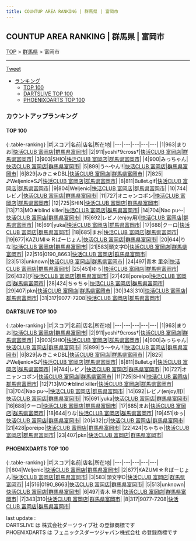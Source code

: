 ```yaml
---
title: COUNTUP AREA RANKING | 群馬県 | 富岡市
---
```

## COUNTUP AREA RANKING | 群馬県 | 富岡市

[TOP](/darts/rank/) > [群馬県](/darts/rank/群馬県/) > 富岡市

___

<a href="https://twitter.com/share?ref_src=twsrc%5Etfw" data-text="COUNTUP AREA RANKING | 群馬県富岡市" class="twitter-share-button" data-hashtags="DARTSLIVE,PHOENIXDARTS,darts,ダーツ" data-show-count="false">Tweet</a>

* [ランキング](#カウントアップランキング)
    * [TOP 100](#top-100)
    * [DARTSLIVE TOP 100](#dartslive-top-100)
    * [PHOENIXDARTS TOP 100](#phoenixdarts-top-100)

### カウントアップランキング

#### TOP 100



{:.table-ranking}
|#|スコア|名前|店名|所在地|
|---|---|---|---|---|
|1|963|<span class="rank-name-dl">まりお</span>|<a href="https://search.dartslive.com/jp/shop/9c7f5ce35825a10125d56fb0e5c39bac">快活CLUB 富岡店</a>|<a href="/darts/rank/群馬県/富岡市">群馬県富岡市</a>|
|2|911|<span class="rank-name-dl">yoshi†9cross†</span>|<a href="https://search.dartslive.com/jp/shop/9c7f5ce35825a10125d56fb0e5c39bac">快活CLUB 富岡店</a>|<a href="/darts/rank/群馬県/富岡市">群馬県富岡市</a>|
|3|903|<span class="rank-name-dl">SHIO</span>|<a href="https://search.dartslive.com/jp/shop/9c7f5ce35825a10125d56fb0e5c39bac">快活CLUB 富岡店</a>|<a href="/darts/rank/群馬県/富岡市">群馬県富岡市</a>|
|4|900|<span class="rank-name-dl">みっちゃん</span>|<a href="https://search.dartslive.com/jp/shop/9c7f5ce35825a10125d56fb0e5c39bac">快活CLUB 富岡店</a>|<a href="/darts/rank/群馬県/富岡市">群馬県富岡市</a>|
|5|899|<span class="rank-name-dl">う～やん!!</span>|<a href="https://search.dartslive.com/jp/shop/9c7f5ce35825a10125d56fb0e5c39bac">快活CLUB 富岡店</a>|<a href="/darts/rank/群馬県/富岡市">群馬県富岡市</a>|
|6|829|<span class="rank-name-dl">みきこ☆DBL</span>|<a href="https://search.dartslive.com/jp/shop/9c7f5ce35825a10125d56fb0e5c39bac">快活CLUB 富岡店</a>|<a href="/darts/rank/群馬県/富岡市">群馬県富岡市</a>|
|7|825|<span class="rank-name-dl">♪Weljenic※S♪</span>|<a href="https://search.dartslive.com/jp/shop/9c7f5ce35825a10125d56fb0e5c39bac">快活CLUB 富岡店</a>|<a href="/darts/rank/群馬県/富岡市">群馬県富岡市</a>|
|8|811|<span class="rank-name-dl">Bullet.gif</span>|<a href="https://search.dartslive.com/jp/shop/9c7f5ce35825a10125d56fb0e5c39bac">快活CLUB 富岡店</a>|<a href="/darts/rank/群馬県/富岡市">群馬県富岡市</a>|
|9|804|<span class="rank-name-pd">Weljenic</span>|<a href="https://vs.phoenixdarts.com/jp/shop/shopDetailInfo/s_79757?s_seq=79757">快活CLUB 富岡店</a>|<a href="/darts/rank/群馬県/富岡市">群馬県富岡市</a>|
|10|744|<span class="rank-name-dl">レビノ</span>|<a href="https://search.dartslive.com/jp/shop/9c7f5ce35825a10125d56fb0e5c39bac">快活CLUB 富岡店</a>|<a href="/darts/rank/群馬県/富岡市">群馬県富岡市</a>|
|11|727|<span class="rank-name-dl">オニャンコポン</span>|<a href="https://search.dartslive.com/jp/shop/9c7f5ce35825a10125d56fb0e5c39bac">快活CLUB 富岡店</a>|<a href="/darts/rank/群馬県/富岡市">群馬県富岡市</a>|
|12|725|<span class="rank-name-dl">SHIN</span>|<a href="https://search.dartslive.com/jp/shop/9c7f5ce35825a10125d56fb0e5c39bac">快活CLUB 富岡店</a>|<a href="/darts/rank/群馬県/富岡市">群馬県富岡市</a>|
|13|713|<span class="rank-name-dl">MO★blind killer</span>|<a href="https://search.dartslive.com/jp/shop/9c7f5ce35825a10125d56fb0e5c39bac">快活CLUB 富岡店</a>|<a href="/darts/rank/群馬県/富岡市">群馬県富岡市</a>|
|14|704|<span class="rank-name-dl">Nao pu〜</span>|<a href="https://search.dartslive.com/jp/shop/9c7f5ce35825a10125d56fb0e5c39bac">快活CLUB 富岡店</a>|<a href="/darts/rank/群馬県/富岡市">群馬県富岡市</a>|
|15|692|<span class="rank-name-dl">レビノ(enjoy用)</span>|<a href="https://search.dartslive.com/jp/shop/9c7f5ce35825a10125d56fb0e5c39bac">快活CLUB 富岡店</a>|<a href="/darts/rank/群馬県/富岡市">群馬県富岡市</a>|
|16|691|<span class="rank-name-dl">yuka</span>|<a href="https://search.dartslive.com/jp/shop/9c7f5ce35825a10125d56fb0e5c39bac">快活CLUB 富岡店</a>|<a href="/darts/rank/群馬県/富岡市">群馬県富岡市</a>|
|17|688|<span class="rank-name-dl">クーロ</span>|<a href="https://search.dartslive.com/jp/shop/9c7f5ce35825a10125d56fb0e5c39bac">快活CLUB 富岡店</a>|<a href="/darts/rank/群馬県/富岡市">群馬県富岡市</a>|
|18|685|<span class="rank-name-dl">まお</span>|<a href="https://search.dartslive.com/jp/shop/9c7f5ce35825a10125d56fb0e5c39bac">快活CLUB 富岡店</a>|<a href="/darts/rank/群馬県/富岡市">群馬県富岡市</a>|
|19|677|<span class="rank-name-pd">KAZUMI☆Ｒばーじょん</span>|<a href="https://vs.phoenixdarts.com/jp/shop/shopDetailInfo/s_79757?s_seq=79757">快活CLUB 富岡店</a>|<a href="/darts/rank/群馬県/富岡市">群馬県富岡市</a>|
|20|644|<span class="rank-name-dl">りな</span>|<a href="https://search.dartslive.com/jp/shop/9c7f5ce35825a10125d56fb0e5c39bac">快活CLUB 富岡店</a>|<a href="/darts/rank/群馬県/富岡市">群馬県富岡市</a>|
|21|583|<span class="rank-name-pd">頭文字D</span>|<a href="https://vs.phoenixdarts.com/jp/shop/shopDetailInfo/s_79757?s_seq=79757">快活CLUB 富岡店</a>|<a href="/darts/rank/群馬県/富岡市">群馬県富岡市</a>|
|22|516|<span class="rank-name-pd">0190_8663</span>|<a href="https://vs.phoenixdarts.com/jp/shop/shopDetailInfo/s_79757?s_seq=79757">快活CLUB 富岡店</a>|<a href="/darts/rank/群馬県/富岡市">群馬県富岡市</a>|
|23|513|<span class="rank-name-pd">unknown</span>|<a href="https://vs.phoenixdarts.com/jp/shop/shopDetailInfo/s_79757?s_seq=79757">快活CLUB 富岡店</a>|<a href="/darts/rank/群馬県/富岡市">群馬県富岡市</a>|
|24|497|<span class="rank-name-pd">青木 里奈</span>|<a href="https://vs.phoenixdarts.com/jp/shop/shopDetailInfo/s_79757?s_seq=79757">快活CLUB 富岡店</a>|<a href="/darts/rank/群馬県/富岡市">群馬県富岡市</a>|
|25|451|<span class="rank-name-dl">ゆぅ</span>|<a href="https://search.dartslive.com/jp/shop/9c7f5ce35825a10125d56fb0e5c39bac">快活CLUB 富岡店</a>|<a href="/darts/rank/群馬県/富岡市">群馬県富岡市</a>|
|26|432|<span class="rank-name-dl">ぴ</span>|<a href="https://search.dartslive.com/jp/shop/9c7f5ce35825a10125d56fb0e5c39bac">快活CLUB 富岡店</a>|<a href="/darts/rank/群馬県/富岡市">群馬県富岡市</a>|
|27|428|<span class="rank-name-dl">poreipo</span>|<a href="https://search.dartslive.com/jp/shop/9c7f5ce35825a10125d56fb0e5c39bac">快活CLUB 富岡店</a>|<a href="/darts/rank/群馬県/富岡市">群馬県富岡市</a>|
|28|424|<span class="rank-name-dl">ちゃちゃ</span>|<a href="https://search.dartslive.com/jp/shop/9c7f5ce35825a10125d56fb0e5c39bac">快活CLUB 富岡店</a>|<a href="/darts/rank/群馬県/富岡市">群馬県富岡市</a>|
|29|407|<span class="rank-name-dl">pkn</span>|<a href="https://search.dartslive.com/jp/shop/9c7f5ce35825a10125d56fb0e5c39bac">快活CLUB 富岡店</a>|<a href="/darts/rank/群馬県/富岡市">群馬県富岡市</a>|
|30|343|<span class="rank-name-pd">310</span>|<a href="https://vs.phoenixdarts.com/jp/shop/shopDetailInfo/s_79757?s_seq=79757">快活CLUB 富岡店</a>|<a href="/darts/rank/群馬県/富岡市">群馬県富岡市</a>|
|31|317|<span class="rank-name-pd">9077-7208</span>|<a href="https://vs.phoenixdarts.com/jp/shop/shopDetailInfo/s_79757?s_seq=79757">快活CLUB 富岡店</a>|<a href="/darts/rank/群馬県/富岡市">群馬県富岡市</a>|


#### DARTSLIVE TOP 100



{:.table-ranking}
|#|スコア|名前|店名|所在地|
|---|---|---|---|---|
|1|963|<span class="rank-name-dl">まりお</span>|<a href="https://search.dartslive.com/jp/shop/9c7f5ce35825a10125d56fb0e5c39bac">快活CLUB 富岡店</a>|<a href="/darts/rank/群馬県/富岡市">群馬県富岡市</a>|
|2|911|<span class="rank-name-dl">yoshi†9cross†</span>|<a href="https://search.dartslive.com/jp/shop/9c7f5ce35825a10125d56fb0e5c39bac">快活CLUB 富岡店</a>|<a href="/darts/rank/群馬県/富岡市">群馬県富岡市</a>|
|3|903|<span class="rank-name-dl">SHIO</span>|<a href="https://search.dartslive.com/jp/shop/9c7f5ce35825a10125d56fb0e5c39bac">快活CLUB 富岡店</a>|<a href="/darts/rank/群馬県/富岡市">群馬県富岡市</a>|
|4|900|<span class="rank-name-dl">みっちゃん</span>|<a href="https://search.dartslive.com/jp/shop/9c7f5ce35825a10125d56fb0e5c39bac">快活CLUB 富岡店</a>|<a href="/darts/rank/群馬県/富岡市">群馬県富岡市</a>|
|5|899|<span class="rank-name-dl">う～やん!!</span>|<a href="https://search.dartslive.com/jp/shop/9c7f5ce35825a10125d56fb0e5c39bac">快活CLUB 富岡店</a>|<a href="/darts/rank/群馬県/富岡市">群馬県富岡市</a>|
|6|829|<span class="rank-name-dl">みきこ☆DBL</span>|<a href="https://search.dartslive.com/jp/shop/9c7f5ce35825a10125d56fb0e5c39bac">快活CLUB 富岡店</a>|<a href="/darts/rank/群馬県/富岡市">群馬県富岡市</a>|
|7|825|<span class="rank-name-dl">♪Weljenic※S♪</span>|<a href="https://search.dartslive.com/jp/shop/9c7f5ce35825a10125d56fb0e5c39bac">快活CLUB 富岡店</a>|<a href="/darts/rank/群馬県/富岡市">群馬県富岡市</a>|
|8|811|<span class="rank-name-dl">Bullet.gif</span>|<a href="https://search.dartslive.com/jp/shop/9c7f5ce35825a10125d56fb0e5c39bac">快活CLUB 富岡店</a>|<a href="/darts/rank/群馬県/富岡市">群馬県富岡市</a>|
|9|744|<span class="rank-name-dl">レビノ</span>|<a href="https://search.dartslive.com/jp/shop/9c7f5ce35825a10125d56fb0e5c39bac">快活CLUB 富岡店</a>|<a href="/darts/rank/群馬県/富岡市">群馬県富岡市</a>|
|10|727|<span class="rank-name-dl">オニャンコポン</span>|<a href="https://search.dartslive.com/jp/shop/9c7f5ce35825a10125d56fb0e5c39bac">快活CLUB 富岡店</a>|<a href="/darts/rank/群馬県/富岡市">群馬県富岡市</a>|
|11|725|<span class="rank-name-dl">SHIN</span>|<a href="https://search.dartslive.com/jp/shop/9c7f5ce35825a10125d56fb0e5c39bac">快活CLUB 富岡店</a>|<a href="/darts/rank/群馬県/富岡市">群馬県富岡市</a>|
|12|713|<span class="rank-name-dl">MO★blind killer</span>|<a href="https://search.dartslive.com/jp/shop/9c7f5ce35825a10125d56fb0e5c39bac">快活CLUB 富岡店</a>|<a href="/darts/rank/群馬県/富岡市">群馬県富岡市</a>|
|13|704|<span class="rank-name-dl">Nao pu〜</span>|<a href="https://search.dartslive.com/jp/shop/9c7f5ce35825a10125d56fb0e5c39bac">快活CLUB 富岡店</a>|<a href="/darts/rank/群馬県/富岡市">群馬県富岡市</a>|
|14|692|<span class="rank-name-dl">レビノ(enjoy用)</span>|<a href="https://search.dartslive.com/jp/shop/9c7f5ce35825a10125d56fb0e5c39bac">快活CLUB 富岡店</a>|<a href="/darts/rank/群馬県/富岡市">群馬県富岡市</a>|
|15|691|<span class="rank-name-dl">yuka</span>|<a href="https://search.dartslive.com/jp/shop/9c7f5ce35825a10125d56fb0e5c39bac">快活CLUB 富岡店</a>|<a href="/darts/rank/群馬県/富岡市">群馬県富岡市</a>|
|16|688|<span class="rank-name-dl">クーロ</span>|<a href="https://search.dartslive.com/jp/shop/9c7f5ce35825a10125d56fb0e5c39bac">快活CLUB 富岡店</a>|<a href="/darts/rank/群馬県/富岡市">群馬県富岡市</a>|
|17|685|<span class="rank-name-dl">まお</span>|<a href="https://search.dartslive.com/jp/shop/9c7f5ce35825a10125d56fb0e5c39bac">快活CLUB 富岡店</a>|<a href="/darts/rank/群馬県/富岡市">群馬県富岡市</a>|
|18|644|<span class="rank-name-dl">りな</span>|<a href="https://search.dartslive.com/jp/shop/9c7f5ce35825a10125d56fb0e5c39bac">快活CLUB 富岡店</a>|<a href="/darts/rank/群馬県/富岡市">群馬県富岡市</a>|
|19|451|<span class="rank-name-dl">ゆぅ</span>|<a href="https://search.dartslive.com/jp/shop/9c7f5ce35825a10125d56fb0e5c39bac">快活CLUB 富岡店</a>|<a href="/darts/rank/群馬県/富岡市">群馬県富岡市</a>|
|20|432|<span class="rank-name-dl">ぴ</span>|<a href="https://search.dartslive.com/jp/shop/9c7f5ce35825a10125d56fb0e5c39bac">快活CLUB 富岡店</a>|<a href="/darts/rank/群馬県/富岡市">群馬県富岡市</a>|
|21|428|<span class="rank-name-dl">poreipo</span>|<a href="https://search.dartslive.com/jp/shop/9c7f5ce35825a10125d56fb0e5c39bac">快活CLUB 富岡店</a>|<a href="/darts/rank/群馬県/富岡市">群馬県富岡市</a>|
|22|424|<span class="rank-name-dl">ちゃちゃ</span>|<a href="https://search.dartslive.com/jp/shop/9c7f5ce35825a10125d56fb0e5c39bac">快活CLUB 富岡店</a>|<a href="/darts/rank/群馬県/富岡市">群馬県富岡市</a>|
|23|407|<span class="rank-name-dl">pkn</span>|<a href="https://search.dartslive.com/jp/shop/9c7f5ce35825a10125d56fb0e5c39bac">快活CLUB 富岡店</a>|<a href="/darts/rank/群馬県/富岡市">群馬県富岡市</a>|


#### PHOENIXDARTS TOP 100



{:.table-ranking}
|#|スコア|名前|店名|所在地|
|---|---|---|---|---|
|1|804|<span class="rank-name-pd">Weljenic</span>|<a href="https://vs.phoenixdarts.com/jp/shop/shopDetailInfo/s_79757?s_seq=79757">快活CLUB 富岡店</a>|<a href="/darts/rank/群馬県/富岡市">群馬県富岡市</a>|
|2|677|<span class="rank-name-pd">KAZUMI☆Ｒばーじょん</span>|<a href="https://vs.phoenixdarts.com/jp/shop/shopDetailInfo/s_79757?s_seq=79757">快活CLUB 富岡店</a>|<a href="/darts/rank/群馬県/富岡市">群馬県富岡市</a>|
|3|583|<span class="rank-name-pd">頭文字D</span>|<a href="https://vs.phoenixdarts.com/jp/shop/shopDetailInfo/s_79757?s_seq=79757">快活CLUB 富岡店</a>|<a href="/darts/rank/群馬県/富岡市">群馬県富岡市</a>|
|4|516|<span class="rank-name-pd">0190_8663</span>|<a href="https://vs.phoenixdarts.com/jp/shop/shopDetailInfo/s_79757?s_seq=79757">快活CLUB 富岡店</a>|<a href="/darts/rank/群馬県/富岡市">群馬県富岡市</a>|
|5|513|<span class="rank-name-pd">unknown</span>|<a href="https://vs.phoenixdarts.com/jp/shop/shopDetailInfo/s_79757?s_seq=79757">快活CLUB 富岡店</a>|<a href="/darts/rank/群馬県/富岡市">群馬県富岡市</a>|
|6|497|<span class="rank-name-pd">青木 里奈</span>|<a href="https://vs.phoenixdarts.com/jp/shop/shopDetailInfo/s_79757?s_seq=79757">快活CLUB 富岡店</a>|<a href="/darts/rank/群馬県/富岡市">群馬県富岡市</a>|
|7|343|<span class="rank-name-pd">310</span>|<a href="https://vs.phoenixdarts.com/jp/shop/shopDetailInfo/s_79757?s_seq=79757">快活CLUB 富岡店</a>|<a href="/darts/rank/群馬県/富岡市">群馬県富岡市</a>|
|8|317|<span class="rank-name-pd">9077-7208</span>|<a href="https://vs.phoenixdarts.com/jp/shop/shopDetailInfo/s_79757?s_seq=79757">快活CLUB 富岡店</a>|<a href="/darts/rank/群馬県/富岡市">群馬県富岡市</a>|


<div class="footer border-top border-gray-light mt-5 pt-3 text-right text-gray">
    last update : <span style="font-weight: italic" id="foot_last_modified"></span><br />
    DARTSLIVE は 株式会社ダーツライブ社 の登録商標です<br />
    PHOENIXDARTS は フェニックスダーツジャパン株式会社 の登録商標です<br />
</div>

<script src="https://cdnjs.cloudflare.com/ajax/libs/jquery.tablesorter/2.31.3/js/jquery.tablesorter.min.js" integrity="sha512-qzgd5cYSZcosqpzpn7zF2ZId8f/8CHmFKZ8j7mU4OUXTNRd5g+ZHBPsgKEwoqxCtdQvExE5LprwwPAgoicguNg==" crossorigin="anonymous" referrerpolicy="no-referrer"></script>
<link rel="stylesheet" href="https://cdnjs.cloudflare.com/ajax/libs/jquery.tablesorter/2.31.3/css/theme.default.min.css" integrity="sha512-wghhOJkjQX0Lh3NSWvNKeZ0ZpNn+SPVXX1Qyc9OCaogADktxrBiBdKGDoqVUOyhStvMBmJQ8ZdMHiR3wuEq8+w==" crossorigin="anonymous" referrerpolicy="no-referrer" />
<script>
$(function() {
    $(".table-ranking").tablesorter({sortList:[[0, 0]]});
    $("#foot_last_modified").text(formatDate(new Date(document.lastModified), 'yyyy-MM-dd HH:mm:ss'));
});
</script>

<script async src="https://platform.twitter.com/widgets.js" charset="utf-8"></script>